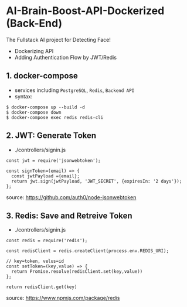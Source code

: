 # AI-Brain-Boost-API-Dockerized (Back-End)
The Fullstack AI project for Detecting Face! 
* Dockerizing API
* Adding Authentication Flow by JWT/Redis

## 1. docker-compose

* services including `PostgreSQL`, `Redis`, `Backend API`  
* syntax: 
```
$ docker-compose up --build -d 
$ docker-compose down
$ docker-compose exec redis redis-cli
```

## 2. JWT: Generate Token

* ./controllers/signin.js
```
const jwt = require('jsonwebtoken');

const signToken=(email) => {
  const jwtPayload ={email};
  return jwt.sign(jwtPayload, 'JWT_SECRET', {expiresIn: '2 days'});
};
```
source: https://github.com/auth0/node-jsonwebtoken

## 3. Redis: Save and Retreive Token
* ./controllers/signin.js

```
const redis = require('redis');

const redisClient = redis.createClient(process.env.REDIS_URI);

// key=token, velus=id 
const setToken=(key,value) => {
  return Promise.resolve(redisClient.set(key,value))  
};

return redisClient.get(key)
```
source: https://www.npmjs.com/package/redis
